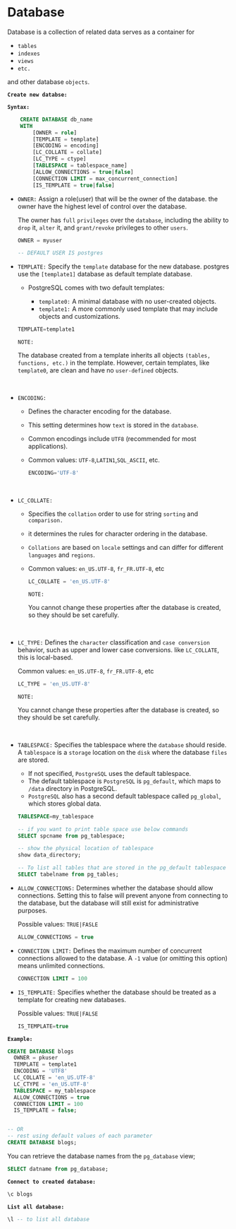 # Database

Database is a collection of related data serves as a container for

- `tables`
- `indexes`
- `views`
- `etc.`

and other database `objects`.

**`Create new databse:`**

**`Syntax:`**

```sql
    CREATE DATABASE db_name
    WITH
        [OWNER = role]
        [TEMPLATE = template]
        [ENCODING = encoding]
        [LC_COLLATE = collate]
        [LC_TYPE = ctype]
        [TABLESPACE = tablespace_name]
        [ALLOW_CONNECTIONS = true|false]
        [CONNECTION LIMIT = max_concurrent_connection]
        [IS_TEMPLATE = true|false]
```

- `OWNER:` Assign a role(user) that will be the owner of the database. the owner have the highest level of control over the database.

  The owner has `full` `privileges` over the `database`, including the ability to `drop` it, `alter` it, and `grant/revoke` privileges to other `users`.

  ```sql
  OWNER = myuser

  -- DEFAULT USER IS postgres
  ```

- `TEMPLATE:` Specify the `template` database for the new database. postgres use the `[template1]` database as default template database.

  - PostgreSQL comes with two default templates:

    - `template0:` A minimal database with no user-created objects.
    - `template1:` A more commonly used template that may include objects and customizations.

  ```sql
  TEMPLATE=template1
  ```

  `NOTE:`

  The database created from a template inherits all objects `(tables, functions, etc.)` in the template. However, certain templates, like `template0`, are clean and have no `user-defined` objects.

  <BR />

- `ENCODING:`

  - Defines the character encoding for the database.
  - This setting determines how `text` is stored in the `database`.
  - Common encodings include `UTF8` (recommended for most applications).
  - Common values: `UTF-8`,`LATIN1`,`SQL_ASCII`, etc.

    ```sql
    ENCODING='UTF-8'
    ```

    <BR />

- `LC_COLLATE:`

  - Specifies the `collation` order to use for string `sorting` and `comparison.`
  - it determines the rules for character ordering in the database.
  - `Collations` are based on `locale` settings and can differ for different `languages` and `regions`.
  - Common values: `en_US.UTF-8`, `fr_FR.UTF-8`, etc

    ```sql
    LC_COLLATE = 'en_US.UTF-8'
    ```

    `NOTE:`

    You cannot change these properties after the database is created, so they should be set carefully.

  <BR />

- `LC_TYPE:` Defines the `character` classification and `case conversion` behavior, such as upper and lower case conversions. like `LC_COLLATE`, this is local-based.

  Common values: `en_US.UTF-8`, `fr_FR.UTF-8`, etc

  ```sql
  LC_TYPE = 'en_US.UTF-8'
  ```

  `NOTE:`

  You cannot change these properties after the database is created, so they should be set carefully.

  <BR />

- `TABLESPACE:` Specifies the tablespace where the `database` should reside. A `tablespace` is a `storage` location on the `disk` where the database `files` are stored.

  - If not specified, `PostgreSQL` uses the default tablespace.
  - The default tablespace is `PostgreSQL` is `pg_default`, which maps to `/data` directory in PostgreSQL.
  - `PostgreSQL` also has a second default tablespace called `pg_global`, which stores global data.

  ```sql
  TABLESPACE=my_tablespace

  -- if you want to print table space use below commands
  SELECT spcname from pg_tablespace;

  -- show the physical location of tablespace
  show data_directory;

  -- To list all tables that are stored in the pg_default tablespace
  SELECT tabelname from pg_tables;
  ```

- `ALLOW_CONNECTIONS:` Determines whether the database should allow connections. Setting this to false will prevent anyone from connecting to the database, but the database will still exist for administrative purposes.

  Possible values: `TRUE|FASLE`

  ```SQL
  ALLOW_CONNECTIONS = true
  ```

- `CONNECTION LIMIT:` Defines the maximum number of concurrent connections allowed to the database. A `-1` value (or omitting this option) means unlimited connections.

  ```sql
  CONNECTION LIMIT = 100
  ```

- `IS_TEMPLATE:` Specifies whether the database should be treated as a template for creating new databases.

  Possible values: `TRUE|FALSE`

  ```sql
  IS_TEMPLATE=true
  ```

**`Example:`**

```sql
CREATE DATABASE blogs
  OWNER = pkuser
  TEMPLATE = template1
  ENCODING = 'UTF8'
  LC_COLLATE = 'en_US.UTF-8'
  LC_CTYPE = 'en_US.UTF-8'
  TABLESPACE = my_tablespace
  ALLOW_CONNECTIONS = true
  CONNECTION LIMIT = 100
  IS_TEMPLATE = false;


-- OR
-- rest using default values of each parameter
CREATE DATABASE blogs;
```

You can retrieve the database names from the `pg_database` view;

```sql
SELECT datname from pg_database;
```

**`Connect to created database:`**

```sql
\c blogs
```

**`List all database:`**

```sql
\l -- to list all database
```
